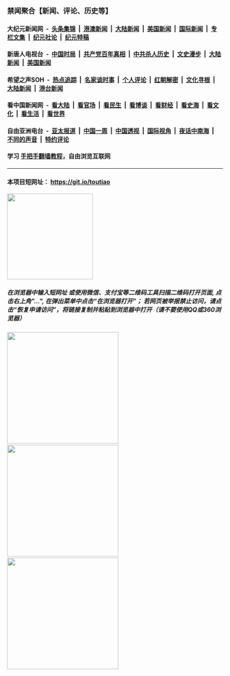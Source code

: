 ### 禁闻聚合【新闻、评论、历史等】

#### 大纪元新闻网 &nbsp;-&nbsp; [头条集锦](indexes/E头条集锦.md?t=02041144) &nbsp;|&nbsp; [港澳新闻](indexes/E港澳新闻.md?t=02041144)  &nbsp;|&nbsp; [大陆新闻](indexes/E大陆新闻.md?t=02041144) &nbsp;|&nbsp; [美国新闻](indexes/E美国新闻.md?t=02041144) &nbsp;|&nbsp; [国际新闻](indexes/E国际新闻.md?t=02041144) &nbsp;|&nbsp; [专栏文集](indexes/E专栏文集.md?t=02041144) &nbsp;|&nbsp; [纪元社论](indexes/E纪元社论.md?t=02041144) &nbsp;|&nbsp; [纪元特稿](indexes/E纪元特稿.md?t=02041144) 

#### 新唐人电视台 &nbsp;-&nbsp; [中国时局](indexes/N中国时局.md?t=02041144) &nbsp;|&nbsp; [共产党百年真相](indexes/N共产党百年真相.md?t=02041144) &nbsp;|&nbsp; [中共杀人历史](indexes/N中共杀人历史.md?t=02041144) &nbsp;|&nbsp; [文史漫步](indexes/N文史漫步.md?t=02041144) &nbsp;|&nbsp; [大陆新闻](indexes/N大陆新闻.md?t=02041144) &nbsp;|&nbsp; [美国新闻](indexes/N美国新闻.md?t=02041144)

#### 希望之声SOH &nbsp;-&nbsp; [热点追踪](indexes/H热点追踪.md?t=02041144) &nbsp;|&nbsp; [名家谈时事](indexes/H名家谈时事.md?t=02041144) &nbsp;|&nbsp; [个人评论](indexes/H个人评论.md?t=02041144)  &nbsp;|&nbsp; [红朝解密](indexes/H红朝解密.md?t=02041144) &nbsp;|&nbsp; [文化寻根](indexes/H文化寻根.md?t=02041144) &nbsp;|&nbsp; [大陆新闻](indexes/H大陆新闻.md?t=02041144) &nbsp;|&nbsp; [港台新闻](indexes/H港台新闻.md?t=02041144)

#### 看中国新闻网 &nbsp;-&nbsp; [看大陆](indexes/S看大陆.md?t=02041144) &nbsp;|&nbsp; [看官场](indexes/S看官场.md?t=02041144) &nbsp;|&nbsp; [看民生](indexes/S看民生.md?t=02041144)  &nbsp;|&nbsp; [看博谈](indexes/S看博谈.md?t=02041144) &nbsp;|&nbsp; [看财经](indexes/S看财经.md?t=02041144) &nbsp;|&nbsp; [看史海](indexes/S看史海.md?t=02041144) &nbsp;|&nbsp; [看文化](indexes/S看文化.md?t=02041144) &nbsp;|&nbsp; [看生活](indexes/S看生活.md?t=02041144) &nbsp;|&nbsp; [看世界](indexes/S看世界.md?t=02041144)

#### 自由亚洲电台 &nbsp;-&nbsp; [亚太报道](indexes/R亚太报道.md?t=02041144) &nbsp;|&nbsp; [中国一周](indexes/R中国一周.md?t=02041144) &nbsp;|&nbsp; [中国透视](indexes/R中国透视.md?t=02041144)  &nbsp;|&nbsp; [国际视角](indexes/R国际视角.md?t=02041144) &nbsp;|&nbsp; [夜话中南海](indexes/R夜话中南海.md?t=02041144) &nbsp;|&nbsp; [不同的声音](indexes/R不同的声音.md?t=02041144) &nbsp;|&nbsp; [特约评论](indexes/R特约评论.md?t=02041144)

#### 学习 [手把手翻墙教程](https://github.com/gfw-breaker/guides/wiki)，自由浏览互联网

----

#### 本项目短网址： https://git.io/toutiao
<img src="https://raw.githubusercontent.com/gfw-breaker/banned-news/master/scripts/img/qr.png" width="200px"/>  

##### 在浏览器中输入短网址 或使用微信、支付宝等二维码工具扫描二维码打开页面, 点击右上角"...", 在弹出菜单中点击“在浏览器打开”； 若网页被举报禁止访问，请点击“恢复申请访问”，将链接复制并粘贴到浏览器中打开（请不要使用QQ或360浏览器）

<img src="https://raw.githubusercontent.com/gfw-breaker/banned-news/master/scripts/img/1.png" width="260px"/> &nbsp; <img src="https://raw.githubusercontent.com/gfw-breaker/banned-news/master/scripts/img/2.png" width="260px"/> &nbsp; <img src="https://raw.githubusercontent.com/gfw-breaker/banned-news/master/scripts/img/3.png" width="260px"/>
